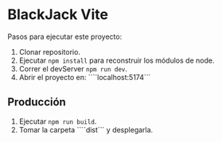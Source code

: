# BlackJack Vite

Pasos para ejecutar este proyecto:

1. Clonar repositorio.
2. Ejecutar ```npm install``` para reconstruir los módulos de node.
3. Correr el devServer ```npm run dev```.
4. Abrir el proyecto en: ````localhost:5174```

## Producción

1. Ejecutar ```npm run build```.
2. Tomar la carpeta ````dist``` y desplegarla.